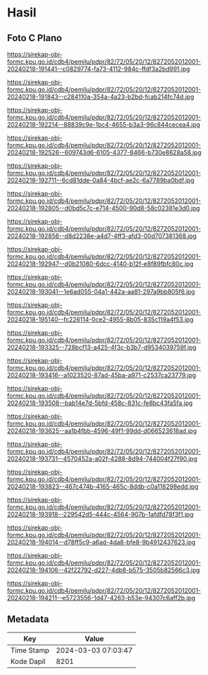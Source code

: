 # Hasil

## Foto C Plano

https://sirekap-obj-formc.kpu.go.id/cdb4/pemilu/pdpr/82/72/05/20/12/8272052012001-20240218-191441--c0829774-fa73-4112-984c-ffdf3a2bd991.jpg

https://sirekap-obj-formc.kpu.go.id/cdb4/pemilu/pdpr/82/72/05/20/12/8272052012001-20240218-191843--c284110a-354a-4a23-b2bd-fcab214fc74d.jpg

https://sirekap-obj-formc.kpu.go.id/cdb4/pemilu/pdpr/82/72/05/20/12/8272052012001-20240218-192214--88839c9e-1bc4-4655-b3a3-96c844cecea4.jpg

https://sirekap-obj-formc.kpu.go.id/cdb4/pemilu/pdpr/82/72/05/20/12/8272052012001-20240218-192526--609743d6-6105-4377-8466-b730e8628a58.jpg

https://sirekap-obj-formc.kpu.go.id/cdb4/pemilu/pdpr/82/72/05/20/12/8272052012001-20240218-192711--6cd81dde-0a84-4bcf-ae2c-6a7789ba0bdf.jpg

https://sirekap-obj-formc.kpu.go.id/cdb4/pemilu/pdpr/82/72/05/20/12/8272052012001-20240218-192805--d0bd5c7c-e714-4500-90d8-58c02381e3d0.jpg

https://sirekap-obj-formc.kpu.go.id/cdb4/pemilu/pdpr/82/72/05/20/12/8272052012001-20240218-192856--d8d2238e-a4d7-4ff3-afd3-00d707381368.jpg

https://sirekap-obj-formc.kpu.go.id/cdb4/pemilu/pdpr/82/72/05/20/12/8272052012001-20240218-192947--d0b21080-6dcc-4140-b12f-e8f89fbfc80c.jpg

https://sirekap-obj-formc.kpu.go.id/cdb4/pemilu/pdpr/82/72/05/20/12/8272052012001-20240218-193041--1e6ad055-04a1-442a-aa81-297a9bb805f6.jpg

https://sirekap-obj-formc.kpu.go.id/cdb4/pemilu/pdpr/82/72/05/20/12/8272052012001-20240218-195140--fc226114-0ce2-4955-8b05-835c119a4f53.jpg

https://sirekap-obj-formc.kpu.go.id/cdb4/pemilu/pdpr/82/72/05/20/12/8272052012001-20240218-193325--728bcf13-a425-4f3c-b3b7-d9534039759f.jpg

https://sirekap-obj-formc.kpu.go.id/cdb4/pemilu/pdpr/82/72/05/20/12/8272052012001-20240218-193416--a1023520-87ad-45ba-a971-c2537ca23779.jpg

https://sirekap-obj-formc.kpu.go.id/cdb4/pemilu/pdpr/82/72/05/20/12/8272052012001-20240218-193508--bab14e7d-5bfd-458c-831c-fe8bc43fa5fa.jpg

https://sirekap-obj-formc.kpu.go.id/cdb4/pemilu/pdpr/82/72/05/20/12/8272052012001-20240218-193625--aa1b4fbb-4596-49f1-99dd-d066523618ad.jpg

https://sirekap-obj-formc.kpu.go.id/cdb4/pemilu/pdpr/82/72/05/20/12/8272052012001-20240218-193731--4570452a-a02f-4288-8d94-744004f27f90.jpg

https://sirekap-obj-formc.kpu.go.id/cdb4/pemilu/pdpr/82/72/05/20/12/8272052012001-20240218-193823--467c474b-4165-465c-8ddb-c0a118298edd.jpg

https://sirekap-obj-formc.kpu.go.id/cdb4/pemilu/pdpr/82/72/05/20/12/8272052012001-20240218-193918--229542d5-444c-4564-907b-1afdfd78f3f1.jpg

https://sirekap-obj-formc.kpu.go.id/cdb4/pemilu/pdpr/82/72/05/20/12/8272052012001-20240218-194014--d78ff5c9-a6ad-4da8-bfe8-9b4912437623.jpg

https://sirekap-obj-formc.kpu.go.id/cdb4/pemilu/pdpr/82/72/05/20/12/8272052012001-20240218-194106--42f22792-d227-4db8-b575-3505b82566c3.jpg

https://sirekap-obj-formc.kpu.go.id/cdb4/pemilu/pdpr/82/72/05/20/12/8272052012001-20240218-194211--e5723556-1d47-4263-b53e-94307c6aff2b.jpg


## Metadata

| Key        | Value               |
| ---------- | ------------------- |
| Time Stamp | 2024-03-03 07:03:47 |
| Kode Dapil | 8201                |



